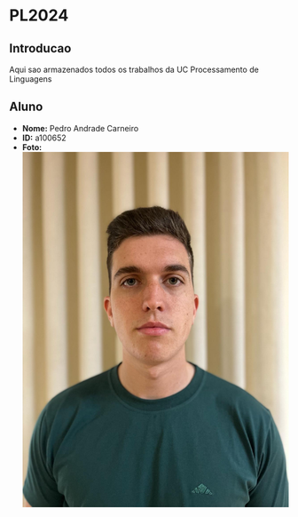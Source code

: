 # PL2024

## Introducao
Aqui sao armazenados todos os trabalhos da UC Processamento de Linguagens

## Aluno

- **Nome:** Pedro Andrade Carneiro
- **ID:** a100652
- **Foto:** ![Fotografia do aluno](foto.jpeg)
